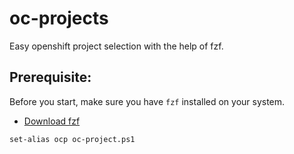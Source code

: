 # oc-projects
Easy openshift project selection with the help of fzf.

## Prerequisite:
Before you start, make sure you have `fzf` installed on your system.
- [Download fzf](https://github.com/junegunn/fzf)

`set-alias ocp oc-project.ps1`